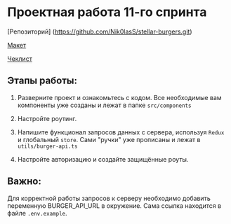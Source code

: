 # Проектная работа 11-го спринта

[Репозиторий] (https://github.com/Nik0lasS/stellar-burgers.git)

[Макет](<https://www.figma.com/file/vIywAvqfkOIRWGOkfOnReY/React-Fullstack_-Проектные-задачи-(3-месяца)_external_link?type=design&node-id=0-1&mode=design>)

[Чеклист](https://www.notion.so/praktikum/0527c10b723d4873aa75686bad54b32e?pvs=4)

## Этапы работы:

1. Разверните проект и ознакомьтесь с кодом. Все необходимые вам компоненты уже созданы и лежат в папке `src/components`

2. Настройте роутинг.

3. Напишите функционал запросов данных с сервера, используя `Redux` и глобальный `store`. Сами "ручки" уже прописаны и лежат в `utils/burger-api.ts`

4. Настройте авторизацию и создайте защищённые роуты.

## Важно:

Для корректной работы запросов к серверу необходимо добавить переменную BURGER_API_URL в окружение. Сама ссылка находится в файле `.env.example`.
